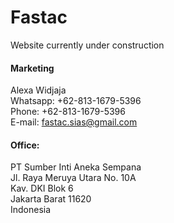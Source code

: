 # Fastac

Website currently under construction

#### Marketing
Alexa Widjaja  
Whatsapp: +62-813-1679-5396  
Phone: +62-813-1679-5396  
E-mail: fastac.sias@gmail.com  


#### Office:
PT Sumber Inti Aneka Sempana  
Jl. Raya Meruya Utara No. 10A  
Kav. DKI Blok 6  
Jakarta Barat 11620  
Indonesia  

